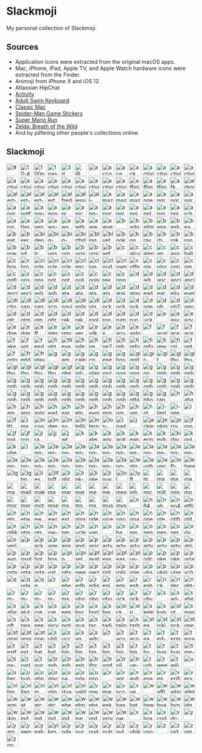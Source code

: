 # Slackmoji

My personal collection of Slackmoji.

## Sources

* Application icons were extracted from the original macOS apps.
* Mac, iPhone, iPad, Apple TV, and Apple Watch hardware icons were extracted from the Finder.
* Animoji from iPhone X and iOS 12.
* Atlassian HipChat
* [Activity](https://itunes.apple.com/us/app/activity/id1208224953?mt=8)
* [Adult Swim Keyboard](https://itunes.apple.com/us/app/adult-swim-keyboard/id1122080915?mt=8)
* [Classic Mac](https://itunes.apple.com/us/app/classic-mac/id1127542169?mt=8)
* [Spider-Man Game Stickers](https://itunes.apple.com/us/app/spider-man-game-stickers/id1434499797?mt=8)
* [Super Mario Run](https://itunes.apple.com/us/app/super-mario-run/id1145275343?mt=8)
* [Zelda: Breath of the Wild](https://itunes.apple.com/us/app/zelda-breath-of-the-wild/id1321192590?mt=8)
* And by pilfering other people's collections online.

## Slackmoji

<img src="#.png" alt="#" height="32"> <img src="10-4.png" alt="10-4" height="32"> <img src="100pop.gif" alt="100pop" height="32"> <img src="1password.png" alt="1password" height="32"> <img src="3d.png" alt="3d" height="32"> <img src="@.png" alt="@" height="32"> <img src="a.png" alt="a" height="32"> <img src="accounts.png" alt="accounts" height="32"> <img src="ace.gif" alt="ace" height="32"> <img src="ack.png" alt="ack" height="32"> <img src="activity-arrow-up.gif" alt="activity-arrow-up" height="32"> <img src="activity-circle-321.gif" alt="activity-circle-321" height="32"> <img src="activity-circular-arrow.gif" alt="activity-circular-arrow" height="32"> <img src="activity-crown.gif" alt="activity-crown" height="32"> <img src="activity-diamond.gif" alt="activity-diamond" height="32"> <img src="activity-double-arrow.gif" alt="activity-double-arrow" height="32"> <img src="activity-finger-number1.gif" alt="activity-finger-number1" height="32"> <img src="activity-monitor.png" alt="activity-monitor" height="32"> <img src="activity-pingpong.gif" alt="activity-pingpong" height="32"> <img src="activity-red-arrow.gif" alt="activity-red-arrow" height="32"> <img src="activity-stars.gif" alt="activity-stars" height="32"> <img src="activity-trophy.gif" alt="activity-trophy" height="32"> <img src="activity.png" alt="activity" height="32"> <img src="affinity-designer.png" alt="affinity-designer" height="32"> <img src="affinity-photo.png" alt="affinity-photo" height="32"> <img src="affinity-publisher.png" alt="affinity-publisher" height="32"> <img src="afk.png" alt="afk" height="32"> <img src="airhorn.png" alt="airhorn" height="32"> <img src="alert-caution.png" alt="alert-caution" height="32"> <img src="alert-info.png" alt="alert-info" height="32"> <img src="alert-stop.png" alt="alert-stop" height="32"> <img src="alert.gif" alt="alert" height="32"> <img src="alfredapp.png" alt="alfredapp" height="32"> <img src="aliens.jpg" alt="aliens" height="32"> <img src="all-the-things.jpg" alt="all-the-things" height="32"> <img src="amaze.gif" alt="amaze" height="32"> <img src="amazon-chime.png" alt="amazon-chime" height="32"> <img src="amazon-luna.png" alt="amazon-luna" height="32"> <img src="anger.gif" alt="anger" height="32"> <img src="angry-bear.gif" alt="angry-bear" height="32"> <img src="angry-unicorn.png" alt="angry-unicorn" height="32"> <img src="angrycursing.gif" alt="angrycursing" height="32"> <img src="angrydevil.png" alt="angrydevil" height="32"> <img src="angtft.png" alt="angtft" height="32"> <img src="angular.png" alt="angular" height="32"> <img src="anonymous.png" alt="anonymous" height="32"> <img src="api.png" alt="api" height="32"> <img src="apicurio.png" alt="apicurio" height="32"> <img src="app-store.png" alt="app-store" height="32"> <img src="appcode.png" alt="appcode" height="32"> <img src="apple-classic.png" alt="apple-classic" height="32"> <img src="apple-music.png" alt="apple-music" height="32"> <img src="apple-news.png" alt="apple-news" height="32"> <img src="apple-tv-4.png" alt="apple-tv-4" height="32"> <img src="apple-tv.png" alt="apple-tv" height="32"> <img src="archer.png" alt="archer" height="32"> <img src="arrows.png" alt="arrows" height="32"> <img src="atlassian.png" alt="atlassian" height="32"> <img src="avengers.jpg" alt="avengers" height="32"> <img src="aws-cube.png" alt="aws-cube" height="32"> <img src="aws.png" alt="aws" height="32"> <img src="awthanks.png" alt="awthanks" height="32"> <img src="aww.png" alt="aww" height="32"> <img src="awyeah.gif" alt="awyeah" height="32"> <img src="b.png" alt="b" height="32"> <img src="badger.gif" alt="badger" height="32"> <img src="ballmer.png" alt="ballmer" height="32"> <img src="bananadance.gif" alt="bananadance" height="32"> <img src="bash.png" alt="bash" height="32"> <img src="beaming.png" alt="beaming" height="32"> <img src="beatup.png" alt="beatup" height="32"> <img src="beerwink.png" alt="beerwink" height="32"> <img src="biden.jpg" alt="biden" height="32"> <img src="big-brain-expanding-mind.png" alt="big-brain-expanding-mind" height="32"> <img src="big-brain-time.png" alt="big-brain-time" height="32"> <img src="birthday-parrot.gif" alt="birthday-parrot" height="32"> <img src="bling.png" alt="bling" height="32"> <img src="bluetooth.png" alt="bluetooth" height="32"> <img src="books.png" alt="books" height="32"> <img src="boom.gif" alt="boom" height="32"> <img src="brave.png" alt="brave" height="32"> <img src="brb.gif" alt="brb" height="32"> <img src="broken_record.png" alt="broken_record" height="32"> <img src="broomshakalaka.png" alt="broomshakalaka" height="32"> <img src="browserstack.jpg" alt="browserstack" height="32"> <img src="bsd.png" alt="bsd" height="32"> <img src="btc.png" alt="btc" height="32"> <img src="bugs.gif" alt="bugs" height="32"> <img src="burn.gif" alt="burn" height="32"> <img src="burning-money.gif" alt="burning-money" height="32"> <img src="burning.gif" alt="burning" height="32"> <img src="byefelicia.jpg" alt="byefelicia" height="32"> <img src="c.png" alt="c" height="32"> <img src="calculator.png" alt="calculator" height="32"> <img src="calendar.png" alt="calendar" height="32"> <img src="cap.png" alt="cap" height="32"> <img src="casper.png" alt="casper" height="32"> <img src="challenge-accepted.png" alt="challenge-accepted" height="32"> <img src="christmas-tree.png" alt="christmas-tree" height="32"> <img src="chrome.png" alt="chrome" height="32"> <img src="circleci-fail.png" alt="circleci-fail" height="32"> <img src="circleci-pass.png" alt="circleci-pass" height="32"> <img src="circleci.png" alt="circleci" height="32"> <img src="clenched-teeth-scared-face.png" alt="clenched-teeth-scared-face" height="32"> <img src="clion.png" alt="clion" height="32"> <img src="cloudflare.png" alt="cloudflare" height="32"> <img src="clown.jpg" alt="clown" height="32"> <img src="coffee.gif" alt="coffee" height="32"> <img src="coin.gif" alt="coin" height="32"> <img src="color-wheel.png" alt="color-wheel" height="32"> <img src="comic-sans.png" alt="comic-sans" height="32"> <img src="commute.png" alt="commute" height="32"> <img src="confluence.png" alt="confluence" height="32"> <img src="console.png" alt="console" height="32"> <img src="consul.png" alt="consul" height="32"> <img src="contact-info.png" alt="contact-info" height="32"> <img src="contacts.png" alt="contacts" height="32"> <img src="coolio.png" alt="coolio" height="32"> <img src="coolshit.png" alt="coolshit" height="32"> <img src="creepy-baby.jpg" alt="creepy-baby" height="32"> <img src="cringe.jpg" alt="cringe" height="32"> <img src="d.png" alt="d" height="32"> <img src="dadjoke.jpg" alt="dadjoke" height="32"> <img src="dance-mario-luigi.gif" alt="dance-mario-luigi" height="32"> <img src="dancing-banana.gif" alt="dancing-banana" height="32"> <img src="dancing-gopher.gif" alt="dancing-gopher" height="32"> <img src="dancing-panda.gif" alt="dancing-panda" height="32"> <img src="dancing_pickle.gif" alt="dancing_pickle" height="32"> <img src="dash.png" alt="dash" height="32"> <img src="dashboard.png" alt="dashboard" height="32"> <img src="datacenter.png" alt="datacenter" height="32"> <img src="datadog.png" alt="datadog" height="32"> <img src="datadoge.gif" alt="datadoge" height="32"> <img src="datagrip.png" alt="datagrip" height="32"> <img src="datalore.png" alt="datalore" height="32"> <img src="dataspell.png" alt="dataspell" height="32"> <img src="deadpool.jpg" alt="deadpool" height="32"> <img src="death.png" alt="death" height="32"> <img src="deliveries.png" alt="deliveries" height="32"> <img src="developers.gif" alt="developers" height="32"> <img src="dictionary.png" alt="dictionary" height="32"> <img src="disappear.gif" alt="disappear" height="32"> <img src="disapproval.png" alt="disapproval" height="32"> <img src="discord.png" alt="discord" height="32"> <img src="disguisedpoo.png" alt="disguisedpoo" height="32"> <img src="displays.png" alt="displays" height="32"> <img src="diving.png" alt="diving" height="32"> <img src="dock.png" alt="dock" height="32"> <img src="docker.png" alt="docker" height="32"> <img src="docker2.png" alt="docker2" height="32"> <img src="doge.png" alt="doge" height="32"> <img src="doh.gif" alt="doh" height="32"> <img src="doh2.png" alt="doh2" height="32"> <img src="donotwant.png" alt="donotwant" height="32"> <img src="dotcover.png" alt="dotcover" height="32"> <img src="dotmemory.png" alt="dotmemory" height="32"> <img src="dotpeek.png" alt="dotpeek" height="32"> <img src="dottrace.png" alt="dottrace" height="32"> <img src="drakeno.png" alt="drakeno" height="32"> <img src="drakeyes.png" alt="drakeyes" height="32"> <img src="drooling.gif" alt="drooling" height="32"> <img src="dropbox.png" alt="dropbox" height="32"> <img src="drumroll.gif" alt="drumroll" height="32"> <img src="drunk.png" alt="drunk" height="32"> <img src="duckduckgo.png" alt="duckduckgo" height="32"> <img src="e.png" alt="e" height="32"> <img src="easy-button.png" alt="easy-button" height="32"> <img src="eazy.jpg" alt="eazy" height="32"> <img src="edge.png" alt="edge" height="32"> <img src="edgehtml.png" alt="edgehtml" height="32"> <img src="eff.png" alt="eff" height="32"> <img src="enterprise-connect.png" alt="enterprise-connect" height="32"> <img src="ermygerd.gif" alt="ermygerd" height="32"> <img src="evernote.png" alt="evernote" height="32"> <img src="evilkermit.png" alt="evilkermit" height="32"> <img src="ex.png" alt="ex" height="32"> <img src="excuse-me.gif" alt="excuse-me" height="32"> <img src="explodingpoo.png" alt="explodingpoo" height="32"> <img src="f.png" alt="f" height="32"> <img src="faceid.png" alt="faceid" height="32"> <img src="facepalm.png" alt="facepalm" height="32"> <img src="facetime.png" alt="facetime" height="32"> <img src="fakenews.gif" alt="fakenews" height="32"> <img src="fantastical.png" alt="fantastical" height="32"> <img src="feedback.png" alt="feedback" height="32"> <img src="fight.png" alt="fight" height="32"> <img src="filevault.png" alt="filevault" height="32"> <img src="finder.png" alt="finder" height="32"> <img src="fine.png" alt="fine" height="32"> <img src="fine2.png" alt="fine2" height="32"> <img src="firebase.png" alt="firebase" height="32"> <img src="firefox-aurora.png" alt="firefox-aurora" height="32"> <img src="firefox.png" alt="firefox" height="32"> <img src="fireworks.gif" alt="fireworks" height="32"> <img src="firstworldproblems.gif" alt="firstworldproblems" height="32"> <img src="fontbook.png" alt="fontbook" height="32"> <img src="fortnight.png" alt="fortnight" height="32"> <img src="freddie.png" alt="freddie" height="32"> <img src="friday.png" alt="friday" height="32"> <img src="g.png" alt="g" height="32"> <img src="game-center.png" alt="game-center" height="32"> <img src="gcalendar.png" alt="gcalendar" height="32"> <img src="gcp.png" alt="gcp" height="32"> <img src="generic-pc.png" alt="generic-pc" height="32"> <img src="ghostbusters.png" alt="ghostbusters" height="32"> <img src="giggity.png" alt="giggity" height="32"> <img src="gir-dance.gif" alt="gir-dance" height="32"> <img src="git.png" alt="git" height="32"> <img src="github-actions.png" alt="github-actions" height="32"> <img src="github-approved.png" alt="github-approved" height="32"> <img src="github-changes-requested.png" alt="github-changes-requested" height="32"> <img src="github-parrot.gif" alt="github-parrot" height="32"> <img src="github-reviewed.png" alt="github-reviewed" height="32"> <img src="github.png" alt="github" height="32"> <img src="globe.png" alt="globe" height="32"> <img src="god-damn.gif" alt="god-damn" height="32"> <img src="goland.png" alt="goland" height="32"> <img src="gonzo.png" alt="gonzo" height="32"> <img src="google-assistant.png" alt="google-assistant" height="32"> <img src="google.png" alt="google" height="32"> <img src="goomba.gif" alt="goomba" height="32"> <img src="gopherangry.png" alt="gopherangry" height="32"> <img src="gopheratpeace.png" alt="gopheratpeace" height="32"> <img src="gopherbatman.png" alt="gopherbatman" height="32"> <img src="gopherblush.png" alt="gopherblush" height="32"> <img src="gophercoin.png" alt="gophercoin" height="32"> <img src="gopherconfused.png" alt="gopherconfused" height="32"> <img src="gophercrying.png" alt="gophercrying" height="32"> <img src="gopherdance.gif" alt="gopherdance" height="32"> <img src="gopherdead.png" alt="gopherdead" height="32"> <img src="gophereyeroll.gif" alt="gophereyeroll" height="32"> <img src="gopherfacepalm.png" alt="gopherfacepalm" height="32"> <img src="gopherglowstick.gif" alt="gopherglowstick" height="32"> <img src="gopherhearteyes.png" alt="gopherhearteyes" height="32"> <img src="gopheridea.png" alt="gopheridea" height="32"> <img src="gopherinsomnia.png" alt="gopherinsomnia" height="32"> <img src="gophermindblown.png" alt="gophermindblown" height="32"> <img src="gophernopeeking.png" alt="gophernopeeking" height="32"> <img src="gophernotsureif.png" alt="gophernotsureif" height="32"> <img src="gophersick.png" alt="gophersick" height="32"> <img src="gophersleeping.png" alt="gophersleeping" height="32"> <img src="gophersleepy.png" alt="gophersleepy" height="32"> <img src="gophertired.png" alt="gophertired" height="32"> <img src="gophertrying.png" alt="gophertrying" height="32"> <img src="gophervictorious.png" alt="gophervictorious" height="32"> <img src="gopherwink.png" alt="gopherwink" height="32"> <img src="gopherwondering.png" alt="gopherwondering" height="32"> <img src="gotta-be-kidding-me.png" alt="gotta-be-kidding-me" height="32"> <img src="gphotos.png" alt="gphotos" height="32"> <img src="graphql.png" alt="graphql" height="32"> <img src="h.png" alt="h" height="32"> <img src="haha.png" alt="haha" height="32"> <img src="hamburger.gif" alt="hamburger" height="32"> <img src="hangry.png" alt="hangry" height="32"> <img src="hashicorp.png" alt="hashicorp" height="32"> <img src="headdesk.gif" alt="headdesk" height="32"> <img src="hearnoevil.png" alt="hearnoevil" height="32"> <img src="help.png" alt="help" height="32"> <img src="heygirl.png" alt="heygirl" height="32"> <img src="hmmm.png" alt="hmmm" height="32"> <img src="home.png" alt="home" height="32"> <img src="homekit.png" alt="homekit" height="32"> <img src="hot.png" alt="hot" height="32"> <img src="i-lied.png" alt="i-lied" height="32"> <img src="i-see-what-you-did-there.png" alt="i-see-what-you-did-there" height="32"> <img src="i.png" alt="i" height="32"> <img src="ifttt.png" alt="ifttt" height="32"> <img src="imac.png" alt="imac" height="32"> <img src="incognito.png" alt="incognito" height="32"> <img src="indeed.png" alt="indeed" height="32"> <img src="insomnia.png" alt="insomnia" height="32"> <img src="intellij.png" alt="intellij" height="32"> <img src="internet-explorer.png" alt="internet-explorer" height="32"> <img src="ios-simulator.png" alt="ios-simulator" height="32"> <img src="ipad.png" alt="ipad" height="32"> <img src="j.png" alt="j" height="32"> <img src="jackie-chan-wtf.png" alt="jackie-chan-wtf" height="32"> <img src="jenkins.png" alt="jenkins" height="32"> <img src="jerry.png" alt="jerry" height="32"> <img src="jfrog-artifactory.png" alt="jfrog-artifactory" height="32"> <img src="jfrog-cli.png" alt="jfrog-cli" height="32"> <img src="jfrog-xray.png" alt="jfrog-xray" height="32"> <img src="jira.png" alt="jira" height="32"> <img src="jj.png" alt="jj" height="32"> <img src="jwt.png" alt="jwt" height="32"> <img src="k.png" alt="k" height="32"> <img src="kaleidoscope.png" alt="kaleidoscope" height="32"> <img src="kanye.png" alt="kanye" height="32"> <img src="karate.png" alt="karate" height="32"> <img src="keanuthanks.gif" alt="keanuthanks" height="32"> <img src="kermittea.gif" alt="kermittea" height="32"> <img src="keybase.png" alt="keybase" height="32"> <img src="kirby.gif" alt="kirby" height="32"> <img src="koolaid.png" alt="koolaid" height="32"> <img src="kubernetes.png" alt="kubernetes" height="32"> <img src="l.png" alt="l" height="32"> <img src="lang-c.png" alt="lang-c" height="32"> <img src="lang-cpp.png" alt="lang-cpp" height="32"> <img src="lang-csharp.png" alt="lang-csharp" height="32"> <img src="lang-flutter.png" alt="lang-flutter" height="32"> <img src="lang-golang.png" alt="lang-golang" height="32"> <img src="lang-javascript.png" alt="lang-javascript" height="32"> <img src="lang-json.png" alt="lang-json" height="32"> <img src="lang-jsx.png" alt="lang-jsx" height="32"> <img src="lang-kotlin.png" alt="lang-kotlin" height="32"> <img src="lang-php2.png" alt="lang-php2" height="32"> <img src="lang-polymer.png" alt="lang-polymer" height="32"> <img src="lang-python.png" alt="lang-python" height="32"> <img src="lang-r.jpg" alt="lang-r" height="32"> <img src="lang-react.png" alt="lang-react" height="32"> <img src="lang-redux.png" alt="lang-redux" height="32"> <img src="lang-ruby.png" alt="lang-ruby" height="32"> <img src="lang-rust.png" alt="lang-rust" height="32"> <img src="lang-sass.png" alt="lang-sass" height="32"> <img src="lang-swift-alt.png" alt="lang-swift-alt" height="32"> <img src="lang-swift.png" alt="lang-swift" height="32"> <img src="lang-typescript.png" alt="lang-typescript" height="32"> <img src="lastpass.png" alt="lastpass" height="32"> <img src="laughingatyou.png" alt="laughingatyou" height="32"> <img src="launchbar.png" alt="launchbar" height="32"> <img src="left-bicep.png" alt="left-bicep" height="32"> <img src="letseat.png" alt="letseat" height="32"> <img src="lg.png" alt="lg" height="32"> <img src="lgtm.jpg" alt="lgtm" height="32"> <img src="lies.png" alt="lies" height="32"> <img src="liftoff.gif" alt="liftoff" height="32"> <img src="lighter.gif" alt="lighter" height="32"> <img src="link-selfie.jpg" alt="link-selfie" height="32"> <img src="linkedin.png" alt="linkedin" height="32"> <img src="linux.png" alt="linux" height="32"> <img src="lol.gif" alt="lol" height="32"> <img src="lyft.png" alt="lyft" height="32"> <img src="m.png" alt="m" height="32"> <img src="mac-mini.png" alt="mac-mini" height="32"> <img src="macbook-air.png" alt="macbook-air" height="32"> <img src="macbook-pro.png" alt="macbook-pro" height="32"> <img src="mad.png" alt="mad" height="32"> <img src="mailapp.png" alt="mailapp" height="32"> <img src="make-it-so-picard.png" alt="make-it-so-picard" height="32"> <img src="maps.png" alt="maps" height="32"> <img src="mario.gif" alt="mario" height="32"> <img src="marxism.gif" alt="marxism" height="32"> <img src="meeseeks.png" alt="meeseeks" height="32"> <img src="megusta.png" alt="megusta" height="32"> <img src="messages.png" alt="messages" height="32"> <img src="mh.png" alt="mh" height="32"> <img src="microsoft.jpg" alt="microsoft" height="32"> <img src="milton.jpg" alt="milton" height="32"> <img src="mindblown.gif" alt="mindblown" height="32"> <img src="monitor.png" alt="monitor" height="32"> <img src="morty.png" alt="morty" height="32"> <img src="morty2.png" alt="morty2" height="32"> <img src="mother-of-god.png" alt="mother-of-god" height="32"> <img src="msexcel.png" alt="msexcel" height="32"> <img src="msonedrive.png" alt="msonedrive" height="32"> <img src="msonenote.png" alt="msonenote" height="32"> <img src="msword.png" alt="msword" height="32"> <img src="music.gif" alt="music" height="32"> <img src="mysql.png" alt="mysql" height="32"> <img src="n.png" alt="n" height="32"> <img src="n64.gif" alt="n64" height="32"> <img src="nah.png" alt="nah" height="32"> <img src="neo4j.png" alt="neo4j" height="32"> <img src="netflix.png" alt="netflix" height="32"> <img src="netscape.gif" alt="netscape" height="32"> <img src="network.png" alt="network" height="32"> <img src="newman.jpg" alt="newman" height="32"> <img src="newrelic.png" alt="newrelic" height="32"> <img src="next.png" alt="next" height="32"> <img src="nginx.png" alt="nginx" height="32"> <img src="nodejs.png" alt="nodejs" height="32"> <img src="noice.gif" alt="noice" height="32"> <img src="nonono.gif" alt="nonono" height="32"> <img src="noparrot.gif" alt="noparrot" height="32"> <img src="nope.png" alt="nope" height="32"> <img src="notesapp.png" alt="notesapp" height="32"> <img src="notification-center.png" alt="notification-center" height="32"> <img src="notit.png" alt="notit" height="32"> <img src="notlikethis.png" alt="notlikethis" height="32"> <img src="notmetal.png" alt="notmetal" height="32"> <img src="notsureif.png" alt="notsureif" height="32"> <img src="now-playing.png" alt="now-playing" height="32"> <img src="npm.png" alt="npm" height="32"> <img src="nuclear.png" alt="nuclear" height="32"> <img src="nyancat.gif" alt="nyancat" height="32"> <img src="o.png" alt="o" height="32"> <img src="obama-saywhat.png" alt="obama-saywhat" height="32"> <img src="onmyway.gif" alt="onmyway" height="32"> <img src="openapi.png" alt="openapi" height="32"> <img src="openemu.png" alt="openemu" height="32"> <img src="opera.png" alt="opera" height="32"> <img src="orly.png" alt="orly" height="32"> <img src="overlyattached.png" alt="overlyattached" height="32"> <img src="p.png" alt="p" height="32"> <img src="packer.png" alt="packer" height="32"> <img src="pagerduty.png" alt="pagerduty" height="32"> <img src="paired.png" alt="paired" height="32"> <img src="pandora.png" alt="pandora" height="32"> <img src="panic-button.png" alt="panic-button" height="32"> <img src="party-gopher.gif" alt="party-gopher" height="32"> <img src="party-parrot.gif" alt="party-parrot" height="32"> <img src="partygopher.gif" alt="partygopher" height="32"> <img src="partykubernetes.gif" alt="partykubernetes" height="32"> <img src="partytodo.gif" alt="partytodo" height="32"> <img src="partytoohard.png" alt="partytoohard" height="32"> <img src="patriot-parrot.gif" alt="patriot-parrot" height="32"> <img src="paypal.png" alt="paypal" height="32"> <img src="pgsql.png" alt="pgsql" height="32"> <img src="photos.png" alt="photos" height="32"> <img src="phpstorm.png" alt="phpstorm" height="32"> <img src="pip.png" alt="pip" height="32"> <img src="pixelmator.png" alt="pixelmator" height="32"> <img src="playstation.png" alt="playstation" height="32"> <img src="please-why.png" alt="please-why" height="32"> <img src="pleaseno.gif" alt="pleaseno" height="32"> <img src="plus-one.gif" alt="plus-one" height="32"> <img src="podcasts.png" alt="podcasts" height="32"> <img src="pokeball.png" alt="pokeball" height="32"> <img src="pokerface.png" alt="pokerface" height="32"> <img src="portal-blue.jpg" alt="portal-blue" height="32"> <img src="portal-orange.jpg" alt="portal-orange" height="32"> <img src="portal-parrot.gif" alt="portal-parrot" height="32"> <img src="portal2-parrot.gif" alt="portal2-parrot" height="32"> <img src="postman.png" alt="postman" height="32"> <img src="pottymouth.png" alt="pottymouth" height="32"> <img src="powershell.png" alt="powershell" height="32"> <img src="powzing.gif" alt="powzing" height="32"> <img src="printer2.png" alt="printer2" height="32"> <img src="prohibited.gif" alt="prohibited" height="32"> <img src="projector.png" alt="projector" height="32"> <img src="pubsub.png" alt="pubsub" height="32"> <img src="puking.gif" alt="puking" height="32"> <img src="pulse-secure-vpn.png" alt="pulse-secure-vpn" height="32"> <img src="pycharm.png" alt="pycharm" height="32"> <img src="q.png" alt="q" height="32"> <img src="qodana.png" alt="qodana" height="32"> <img src="qq.png" alt="qq" height="32"> <img src="r.png" alt="r" height="32"> <img src="rebel.png" alt="rebel" height="32"> <img src="redbull.png" alt="redbull" height="32"> <img src="redis.gif" alt="redis" height="32"> <img src="region.png" alt="region" height="32"> <img src="reminders.png" alt="reminders" height="32"> <img src="resharper.png" alt="resharper" height="32"> <img src="resharpercpp.png" alt="resharpercpp" height="32"> <img src="rick.png" alt="rick" height="32"> <img src="rider.png" alt="rider" height="32"> <img src="right-bicep.png" alt="right-bicep" height="32"> <img src="rm-portal.gif" alt="rm-portal" height="32"> <img src="rm-rick-belch.gif" alt="rm-rick-belch" height="32"> <img src="rm-rick-laugh.gif" alt="rm-rick-laugh" height="32"> <img src="rm-summer-ugh.gif" alt="rm-summer-ugh" height="32"> <img src="rms.png" alt="rms" height="32"> <img src="robot.png" alt="robot" height="32"> <img src="robot2.png" alt="robot2" height="32"> <img src="robot3.png" alt="robot3" height="32"> <img src="rocket.gif" alt="rocket" height="32"> <img src="rockon.gif" alt="rockon" height="32"> <img src="rubymine.png" alt="rubymine" height="32"> <img src="s.png" alt="s" height="32"> <img src="sad-blob.png" alt="sad-blob" height="32"> <img src="safari-technology-preview.png" alt="safari-technology-preview" height="32"> <img src="safari.png" alt="safari" height="32"> <img src="salute.png" alt="salute" height="32"> <img src="screen-saver.png" alt="screen-saver" height="32"> <img src="screenshot.png" alt="screenshot" height="32"> <img src="seenoevil.png" alt="seenoevil" height="32"> <img src="shocked-joey.gif" alt="shocked-joey" height="32"> <img src="shortcuts.png" alt="shortcuts" height="32"> <img src="shrekscream.gif" alt="shrekscream" height="32"> <img src="sick.png" alt="sick" height="32"> <img src="siri.png" alt="siri" height="32"> <img src="skeletor.png" alt="skeletor" height="32"> <img src="skype.png" alt="skype" height="32"> <img src="slot_machine.gif" alt="slot_machine" height="32"> <img src="smash.png" alt="smash" height="32"> <img src="software-update.png" alt="software-update" height="32"> <img src="speaknoevil.png" alt="speaknoevil" height="32"> <img src="speedtest.png" alt="speedtest" height="32"> <img src="spicy.png" alt="spicy" height="32"> <img src="spotify.png" alt="spotify" height="32"> <img src="square.png" alt="square" height="32"> <img src="stackoverflow.png" alt="stackoverflow" height="32"> <img src="stadia.png" alt="stadia" height="32"> <img src="stalin.png" alt="stalin" height="32"> <img src="starbucks.png" alt="starbucks" height="32"> <img src="steam.png" alt="steam" height="32"> <img src="stickies.png" alt="stickies" height="32"> <img src="stocks.png" alt="stocks" height="32"> <img src="stoned.png" alt="stoned" height="32"> <img src="stopsign.png" alt="stopsign" height="32"> <img src="stress.gif" alt="stress" height="32"> <img src="stripe.png" alt="stripe" height="32"> <img src="sublime.png" alt="sublime" height="32"> <img src="success.png" alt="success" height="32"> <img src="svg.png" alt="svg" height="32"> <img src="switch.png" alt="switch" height="32"> <img src="t.png" alt="t" height="32"> <img src="taco-burrito-love.png" alt="taco-burrito-love" height="32"> <img src="tacobell.png" alt="tacobell" height="32"> <img src="teamcity.png" alt="teamcity" height="32"> <img src="ted-lasso.png" alt="ted-lasso" height="32"> <img src="terminal.png" alt="terminal" height="32"> <img src="terraform.png" alt="terraform" height="32"> <img src="testflight.png" alt="testflight" height="32"> <img src="textedit.png" alt="textedit" height="32"> <img src="that.gif" alt="that" height="32"> <img src="thatd-be-great.png" alt="thatd-be-great" height="32"> <img src="things-add.png" alt="things-add" height="32"> <img src="things-app.png" alt="things-app" height="32"> <img src="things-calendars.png" alt="things-calendars" height="32"> <img src="things-cloud.png" alt="things-cloud" height="32"> <img src="things-general.png" alt="things-general" height="32"> <img src="things-import.png" alt="things-import" height="32"> <img src="thumbsup.png" alt="thumbsup" height="32"> <img src="thunderbolt-display.png" alt="thunderbolt-display" height="32"> <img src="thundercats.png" alt="thundercats" height="32"> <img src="time-machine.png" alt="time-machine" height="32"> <img src="tina-belcher.png" alt="tina-belcher" height="32"> <img src="toad-rfdl.gif" alt="toad-rfdl" height="32"> <img src="touch-id.png" alt="touch-id" height="32"> <img src="trash-empty.png" alt="trash-empty" height="32"> <img src="trash-full-dark.png" alt="trash-full-dark" height="32"> <img src="trash-full.png" alt="trash-full" height="32"> <img src="triforce.gif" alt="triforce" height="32"> <img src="trogdor.png" alt="trogdor" height="32"> <img src="troll.png" alt="troll" height="32"> <img src="true-story.png" alt="true-story" height="32"> <img src="turbot.jpg" alt="turbot" height="32"> <img src="tweetbot.png" alt="tweetbot" height="32"> <img src="twilio.png" alt="twilio" height="32"> <img src="u.png" alt="u" height="32"> <img src="uber.png" alt="uber" height="32"> <img src="ubuntu.png" alt="ubuntu" height="32"> <img src="ughno.png" alt="ughno" height="32"> <img src="uglycry.png" alt="uglycry" height="32"> <img src="unamused.gif" alt="unamused" height="32"> <img src="update.png" alt="update" height="32"> <img src="upsource.png" alt="upsource" height="32"> <img src="v.png" alt="v" height="32"> <img src="vagrant.png" alt="vagrant" height="32"> <img src="vault.png" alt="vault" height="32"> <img src="vegas.png" alt="vegas" height="32"> <img src="venmo.png" alt="venmo" height="32"> <img src="verified.png" alt="verified" height="32"> <img src="verynice.jpg" alt="verynice" height="32"> <img src="vibing.png" alt="vibing" height="32"> <img src="villager.gif" alt="villager" height="32"> <img src="vim.png" alt="vim" height="32"> <img src="violin.gif" alt="violin" height="32"> <img src="virtualbox.png" alt="virtualbox" height="32"> <img src="vivaldi.png" alt="vivaldi" height="32"> <img src="vmware-fusion.png" alt="vmware-fusion" height="32"> <img src="vmware.png" alt="vmware" height="32"> <img src="vscode.png" alt="vscode" height="32"> <img src="vue.png" alt="vue" height="32"> <img src="w.png" alt="w" height="32"> <img src="waffles.png" alt="waffles" height="32"> <img src="waiting.gif" alt="waiting" height="32"> <img src="wallet.png" alt="wallet" height="32"> <img src="warning.gif" alt="warning" height="32"> <img src="wat.png" alt="wat" height="32"> <img src="watch-series4.png" alt="watch-series4" height="32"> <img src="watchingyou.png" alt="watchingyou" height="32"> <img src="webex.png" alt="webex" height="32"> <img src="webpack.png" alt="webpack" height="32"> <img src="webstorm.png" alt="webstorm" height="32"> <img src="weekend.jpg" alt="weekend" height="32"> <img src="whaaaat.gif" alt="whaaaat" height="32"> <img src="what.jpg" alt="what" height="32"> <img src="whew.gif" alt="whew" height="32"> <img src="whoa.jpg" alt="whoa" height="32"> <img src="whynotboth.gif" alt="whynotboth" height="32"> <img src="widget.png" alt="widget" height="32"> <img src="wikipedia.png" alt="wikipedia" height="32"> <img src="windows-31.png" alt="windows-31" height="32"> <img src="windows-98.png" alt="windows-98" height="32"> <img src="windows-xp.png" alt="windows-xp" height="32"> <img src="windows.png" alt="windows" height="32"> <img src="winewink.png" alt="winewink" height="32"> <img src="wordpress.png" alt="wordpress" height="32"> <img src="worry.gif" alt="worry" height="32"> <img src="wow.gif" alt="wow" height="32"> <img src="x.png" alt="x" height="32"> <img src="xbox.png" alt="xbox" height="32"> <img src="xcode.png" alt="xcode" height="32"> <img src="xdr-display.png" alt="xdr-display" height="32"> <img src="y.png" alt="y" height="32"> <img src="yam.png" alt="yam" height="32"> <img src="yawn.gif" alt="yawn" height="32"> <img src="yeah.gif" alt="yeah" height="32"> <img src="yikes.gif" alt="yikes" height="32"> <img src="yodawg.png" alt="yodawg" height="32"> <img src="youcantif.png" alt="youcantif" height="32"> <img src="youdontsay.png" alt="youdontsay" height="32"> <img src="youtrack.png" alt="youtrack" height="32"> <img src="youtube.png" alt="youtube" height="32"> <img src="yubikey.png" alt="yubikey" height="32"> <img src="yuno.png" alt="yuno" height="32"> <img src="z.png" alt="z" height="32"> <img src="zoidbergwhoop.gif" alt="zoidbergwhoop" height="32"> <img src="zombie.png" alt="zombie" height="32"> <img src="zoom.png" alt="zoom" height="32"> 